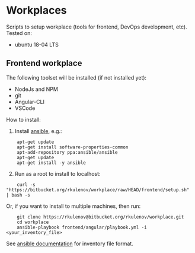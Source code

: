 # Workplaces

Scripts to setup workplace (tools for frontend, DevOps development, etc).
Tested on:

* ubuntu 18-04 LTS

## Frontend workplace

The following toolset will be installed (if not installed yet):

* NodeJs and NPM
* git
* Angular-CLI
* VSCode

How to install:

1. Install [ansible](https://docs.ansible.com/ansible/latest/installation_guide/intro_installation.html), e.g.:
```
    apt-get update
    apt-get install software-properties-common
    apt-add-repository ppa:ansible/ansible
    apt-get update
    apt-get install -y ansible
```
2. Run as a root to install to localhost:
```
    curl -s "https://bitbucket.org/rkulenov/workplace/raw/HEAD/frontend/setup.sh" | bash -s
```
Or, if you want to install to multiple machines, then run:
```
    git clone https://rkulenov@bitbucket.org/rkulenov/workplace.git
    cd workplace
    ansible-playbook frontend/angular/playbook.yml -i <your_inventory_file>
```
See [ansible documentation](https://docs.ansible.com/ansible/latest/user_guide/intro_inventory.html) for inventory file format.